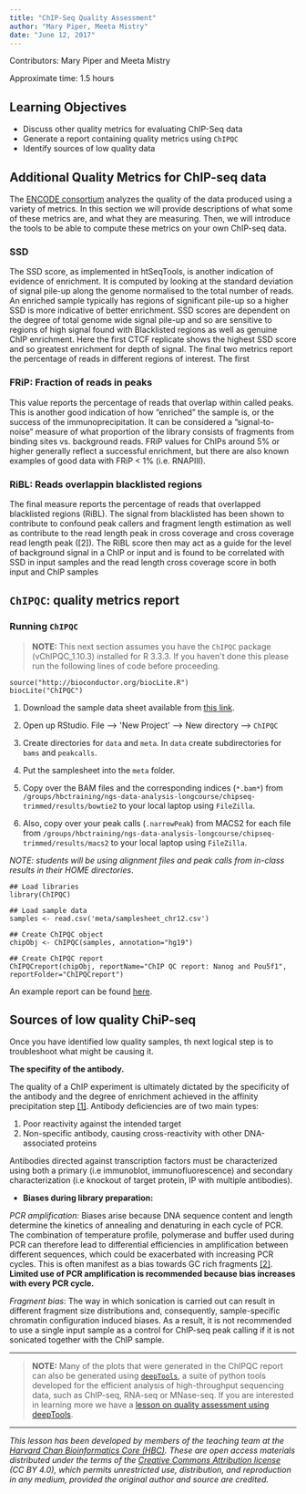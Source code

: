 ```yaml
---
title: "ChIP-Seq Quality Assessment"
author: "Mary Piper, Meeta Mistry"
date: "June 12, 2017"
---
```


Contributors: Mary Piper and Meeta Mistry

Approximate time: 1.5 hours

## Learning Objectives

* Discuss other quality metrics for evaluating ChIP-Seq data
* Generate a report containing quality metrics using `ChIPQC`
* Identify sources of low quality data



## Additional Quality Metrics for ChIP-seq data

The [ENCODE consortium](https://genome.ucsc.edu/ENCODE/qualityMetrics.html) analyzes the quality of the data produced using a variety of metrics. In this section we will provide descriptions of what some of these metrics are, and what they are measuring. Then, we will introduce the tools to be able to compute these metrics on your own ChIP-seq data.


### SSD

The SSD score, as implemented in htSeqTools, is another indication of evidence of enrichment. It is computed by
looking at the standard deviation of signal pile-up along the genome normalised to the total number of reads. An
enriched sample typically has regions of significant pile-up so a higher SSD is more indicative of better enrichment. SSD
scores are dependent on the degree of total genome wide signal pile-up and so are sensitive to regions of high signal found
with Blacklisted regions as well as genuine ChIP enrichment. Here the first CTCF replicate shows the highest SSD score
and so greatest enrichment for depth of signal.
The final two metrics report the percentage of reads in different regions of interest. The first 

### FRiP: Fraction of reads in peaks

This value reports the percentage of reads that overlap within called peaks.  This is another good indication of how ”enriched” the sample is, or the success of the immunoprecipitation. It can be considered a ”signal-to-noise” measure of what proportion of the library consists of fragments from binding sites vs. background reads. FRiP values for ChIPs around 5% or higher generally reflect a successful enrichment, but there are also known	examples	of	good	data	with	FRiP	<	1% (i.e. RNAPIII).

### RiBL: Reads overlappin blacklisted regions

The final measure reports the percentage of reads that overlapped blacklisted regions (RiBL). The signal from blacklisted
has been shown to contribute to confound peak callers and fragment length estimation as well as contribute to the read
length peak in cross coverage and cross coverage read length peak ([2]). The RiBL score then may act as a guide for
the level of background signal in a ChIP or input and is found to be correlated with SSD in input samples and the read
length cross coverage score in both input and ChIP samples







## `ChIPQC`: quality metrics report

### Running `ChIPQC`

> **NOTE:** This next section assumes you have the `ChIPQC` package (vChIPQC_1.10.3) installed for R 3.3.3. If you haven't done this please run the following lines of code before proceeding.
>
```
source("http://bioconductor.org/biocLite.R")
biocLite("ChIPQC")
```

1. Download the sample data sheet available from [this link](https://github.com/hbctraining/In-depth-NGS-Data-Analysis-Course/raw/may2017/sessionV/samplesheet_chr12.csv).

2. Open up RStudio. File --> 'New Project' --> New directory --> `ChIPQC`

3. Create directories for `data` and `meta`. In `data` create subdirectories for `bams` and `peakcalls`.

4. Put the samplesheet into the `meta` folder.

5. Copy over the BAM files and the corresponding indices (`*.bam*`) from `/groups/hbctraining/ngs-data-analysis-longcourse/chipseq-trimmed/results/bowtie2` to your local laptop using `FileZilla`. 

6. Also, copy over your peak calls (`.narrowPeak`) from MACS2 for each file from `/groups/hbctraining/ngs-data-analysis-longcourse/chipseq-trimmed/results/macs2` to your local laptop using `FileZilla`.

*NOTE: students will be using alignment files and peak calls from in-class results in their HOME directories*.

```
## Load libraries
library(ChIPQC)

## Load sample data
samples <- read.csv('meta/samplesheet_chr12.csv')

## Create ChIPQC object
chipObj <- ChIPQC(samples, annotation="hg19") 

## Create ChIPQC report
ChIPQCreport(chipObj, reportName="ChIP QC report: Nanog and Pou5f1", reportFolder="ChIPQCreport")

```
An example report can be found [here](https://u35207958.dl.dropboxusercontent.com/u/35207958/chipseq-devel/ChIPQCreport/ChIP%20QC%20report%3A%20Nanog%20and%20Pou5f1.html).

## Sources of low quality ChiP-seq

Once you have identified low quality samples, th next logical step is to troubleshoot what might be causing it.

**The specifity of the antibody.** 

The quality of a ChIP experiment is ultimately dictated by the specificity of the antibody and the degree of enrichment achieved in the affinity precipitation step [[1]](https://www.ncbi.nlm.nih.gov/pmc/articles/PMC3431496/). Antibody deficiencies are of two main types:

1. Poor reactivity against the intended target
2. Non-specific antibody, causing cross-reactivity with other DNA-associated proteins

Antibodies directed against transcription factors must be characterized using both a primary (i.e immunoblot, immunofluorescence) and secondary characterization (i.e knockout of target protein, IP with multiple antibodies).

* **Biases during library preparation:** 

*PCR amplification:* Biases arise because DNA sequence content and length determine the kinetics of annealing and denaturing in each cycle of PCR. The combination of temperature profile, polymerase and buffer used during PCR can therefore lead to differential efficiencies in amplification between different sequences, which could be exacerbated with increasing PCR cycles. This is often manifest as a bias towards GC rich fragments [[2]](https://www.ncbi.nlm.nih.gov/pmc/articles/PMC4473780/). **Limited use of PCR amplification is recommended because bias increases with every PCR cycle.**

*Fragment bias*: The way in which sonication is carried out can result in different fragment size distributions and, consequently, sample-specific chromatin configuration induced biases. As a result, it is not recommended to use a single input sample as a control for ChIP-seq peak calling if it is not sonicated together with the ChIP sample. 



***

> **NOTE:** Many of the plots that were generated in the ChIPQC report can also be generated using [`deepTools`](http://deeptools.readthedocs.org/en/latest/content/list_of_tools.html), a suite of python tools developed for the efficient analysis of high-throughput sequencing data, such as ChIP-seq, RNA-seq or MNase-seq. If you are interested in learning more we have a [lesson on quality assessment using deepTools](https://github.com/hbctraining/In-depth-NGS-Data-Analysis-Course/blob/may2017/sessionV/lessons/qc_deeptools.md).

***
*This lesson has been developed by members of the teaching team at the [Harvard Chan Bioinformatics Core (HBC)](http://bioinformatics.sph.harvard.edu/). These are open access materials distributed under the terms of the [Creative Commons Attribution license](https://creativecommons.org/licenses/by/4.0/) (CC BY 4.0), which permits unrestricted use, distribution, and reproduction in any medium, provided the original author and source are credited.*


